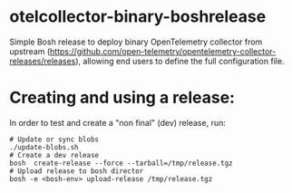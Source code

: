 # otelcollector-binary-boshrelease

Simple Bosh release to deploy binary OpenTelemetry collector from upstream (https://github.com/open-telemetry/opentelemetry-collector-releases/releases), allowing end users to define the full configuration file.

# Creating and using a release:

In order to test and create a "non final" (dev) release, run:

```
# Update or sync blobs
./update-blobs.sh
# Create a dev release
bosh  create-release --force --tarball=/tmp/release.tgz
# Upload release to bosh director
bosh -e <bosh-env> upload-release /tmp/release.tgz
```
